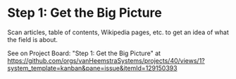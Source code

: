 # Step 1: Get the Big Picture

Scan articles, table of contents, Wikipedia pages, etc. to get an idea of what the field is about.

See on Project Board: "Step 1: Get the Big Picture" at https://github.com/orgs/vanHeemstraSystems/projects/40/views/1?system_template=kanban&pane=issue&itemId=129150393